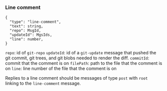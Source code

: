 ### Line comment

```
{
  "type": "line-comment",
  "text": string,
  "repo": MsgId,
  "updateId": MgsIds,
  "line": number,
}
```
`repo`: id of `git-repo`
`updateId`: id of a `git-update` message that pushed the git commit, git trees, and git blobs needed to render the diff.
`commitId`: commit that the comment is on
`filePath`: path to the file that the comment is on
`line`: line number of the file that the comment is on

Replies to a line comment should be messages of type `post` with `root`
linking to the `line-comment` message.
